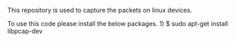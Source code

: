 This repository is used to capture the packets on linux devices.

To use this code please install the below packages.
	1) $ sudo apt-get install libpcap-dev
